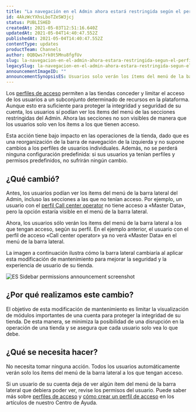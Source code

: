 ```yaml
---
title: "La navegación en el Admin ahora estará restringida según el perfil de acceso del usuario"
id: 4AkzWcYXhsLboTZeSW3jcj
status: PUBLISHED
createdAt: 2021-05-03T12:51:16.640Z
updatedAt: 2021-05-04T14:40:47.552Z
publishedAt: 2021-05-04T14:40:47.552Z
contentType: updates
productTeam: Channels
author: 0QBQws7rk0t5Mnu8fgfUv
slug: la-navegacion-en-el-admin-ahora-estara-restringida-segun-el-perfil-de-acceso
legacySlug: la-navegacion-en-el-admin-ahora-estara-restringida-segun-el-perfil-de-acceso
announcementImageID: ""
announcementSynopsisES: Usuarios solo verán los ítems del menú de la barra lateral a los que tengan acceso, según su perfil de aceso y permisos.
---
```


Los [perfiles de acceso](https://help.vtex.com/es/tutorial/roles--7HKK5Uau2H6wxE1rH5oRbc) permiten a las tiendas conceder y limitar el acceso de los usuarios a un subconjunto determinado de recursos en la plataforma. Aunque esto era suficiente para proteger la integridad y seguridad de su cuenta, los usuarios sí podían ver los ítems del menú de las secciones restringidas del Admin. Ahora las secciones no son visibles de manera que los usuarios solo ven los ítems a los que tienen acceso. 

<div class="alert alert-info">
Esta acción tiene bajo impacto en las operaciones de la tienda, dado que es una reorganización de la barra de navegación de la izquierda y no supone cambios a los perfiles de usuarios individuales.  Además, no se perderá ninguna configuración predefinida: si sus usuarios ya tenían perfiles y permisos predefinidos, no sufrirán ningún cambio.
</div>

## ¿Qué cambió?

Antes, los usuarios podían ver los ítems del menú de la barra lateral del Admin, incluso las secciones a las que no tenían acceso. Por ejemplo, un usuario con el [perfil Call center operator](https://help.vtex.com/es/tutorial/roles--7HKK5Uau2H6wxE1rH5oRbc#call-center-operator) no tiene acceso a «Master Data», pero la opción estaría visible en el menú de la barra lateral.

Ahora, los usuarios sólo verán los ítems del menú de la barra lateral a los que tengan acceso, según su perfil. En el ejemplo anterior, el usuario con el perfil de acceso «Call center operator» ya no verá «Master Data» en el menú de la barra lateral. 

La imagen a continuación ilustra cómo la barra lateral cambiaría al aplicar esta modificación de mantenimiento para mejorar la seguridad y la experiencia de usuario de su tienda.

![ES Sidebar permissions announcement screenshot](https://images.ctfassets.net/alneenqid6w5/1dnqc48HsZDxmiUygavYHZ/e099126ea9483ee64e156948b6bd1695/ES_Sidebar_permissions_announcement_screenshot__1_.png)

## ¿Por qué realizamos este cambio?

El objetivo de esta modificación de mantenimiento es limitar la visualización de módulos importantes de una cuenta para proteger la integridad de su tienda. De esta manera, se minimiza la posibilidad de una disrupción en la operación de una tienda y se asegura que cada usuario solo vea lo que debe.

## ¿Qué se necesita hacer?

No necesita tomar ninguna acción. Todos los usuarios automáticamente verán solo los ítems del menú de la barra lateral a los que tengan acceso.

Si un usuario de su cuenta deja de ver algún ítem del menú de la barra lateral que debiera poder ver, revise los permisos del usuario. Puede saber más sobre [perfiles de acceso](https://help.vtex.com/es/tutorial/perfis-de-acesso--7HKK5Uau2H6wxE1rH5oRbc) y [cómo crear un perfil de acceso](http://help.vtex.com/es/tutorial/perfis-de-acesso--7HKK5Uau2H6wxE1rH5oRbc#creando-un-perfil-de-acceso) en los artículos de nuestro Centro de Ayuda.
